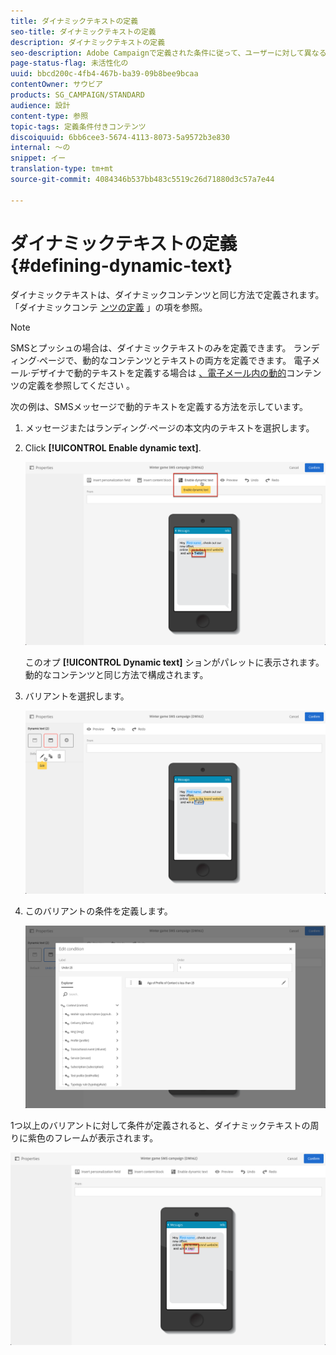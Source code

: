 ```yaml
---
title: ダイナミックテキストの定義
seo-title: ダイナミックテキストの定義
description: ダイナミックテキストの定義
seo-description: Adobe Campaignで定義された条件に従って、ユーザーに対して異なるテキストを動的に表示する方法を説明します。
page-status-flag: 未活性化の
uuid: bbcd200c-4fb4-467b-ba39-09b8bee9bcaa
contentOwner: サウビア
products: SG_CAMPAIGN/STANDARD
audience: 設計
content-type: 参照
topic-tags: 定義条件付きコンテンツ
discoiquuid: 6bb6cee3-5674-4113-8073-5a9572b3e830
internal: 〜の
snippet: イー
translation-type: tm+mt
source-git-commit: 4084346b537bb483c5519c26d71880d3c57a7e44

---
```



# ダイナミックテキストの定義{#defining-dynamic-text}

ダイナミックテキストは、ダイナミックコンテンツと同じ方法で定義されます。 「ダイナミックコンテ [ンツの定義](../../designing/using/personalization.md#defining-dynamic-content-in-an-email) 」の項を参照。

>[!NOTE]
>
>SMSとプッシュの場合は、ダイナミックテキストのみを定義できます。 ランディング·ページで、動的なコンテンツとテキストの両方を定義できます。 電子メール·デザイナで動的テキストを定義する場合は [、電子メール内の動的](../../designing/using/overview.md)コンテンツの定義を参照してください [](../../designing/using/personalization.md#defining-dynamic-content-in-an-email)。

次の例は、SMSメッセージで動的テキストを定義する方法を示しています。

1. メッセージまたはランディング·ページの本文内のテキストを選択します。
1. Click **[!UICONTROL Enable dynamic text]**.

   ![](assets/dynamic_text_sms_1.png)

   このオプ **[!UICONTROL Dynamic text]** ションがパレットに表示されます。 動的なコンテンツと同じ方法で構成されます。

1. バリアントを選択します。

   ![](assets/dynamic_text_sms_2.png)

1. このバリアントの条件を定義します。

   ![](assets/dynamic_text_sms_4.png)

1つ以上のバリアントに対して条件が定義されると、ダイナミックテキストの周りに紫色のフレームが表示されます。

![](assets/dynamic_text_sms_3.png)

